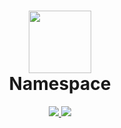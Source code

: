 <h1 align="center">
  <a href="https://nmspace.org"><img src="https://github.com/namespace-uk/nam-site/blob/master/public/assets/img/svg/NamespaceNewLogo.svg" width="100"/></a>
  <br/>
  Namespace
</h1>

<p align="center">
  <a href="https://github.com/namespace-uk/nam-site/actions/workflows/test.yml" alt="Node.js CI">
    <img src="https://github.com/namespace-uk/nam-site/actions/workflows/test.yml/badge.svg"/>
  </a>
  <a href="https://app.netlify.com/sites/trusting-allen-b0823a/deploys" alt="Netlify Status">
    <img src="https://api.netlify.com/api/v1/badges/233f8d0e-0b65-4cdb-a4d4-53ba45e4f3b3/deploy-status"/>
  </a>
</p>
